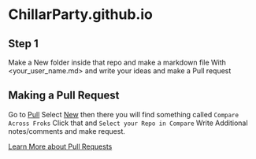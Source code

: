 # ChillarParty.github.io
## Step 1 
Make a New folder inside that repo and make a markdown file
With <your_user_name.md> and write your ideas and make a 
Pull request
## Making a Pull Request
Go to [Pull](https://github.com/ChillarParty/ChillarParty.github.io/pulls) 
Select [New](https://github.com/ChillarParty/ChillarParty.github.io/compare) then there you will find something called `Compare Across Froks`
Click that and `Select your Repo in Compare` Write Additional notes/comments and make request.

[Learn More about Pull Requests](https://docs.github.com/en/github/collaborating-with-issues-and-pull-requests/about-pull-requests)
